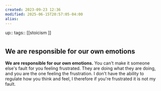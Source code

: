 ```yaml
---
created: 2023-09-23 12:36
modified: 2025-06-15T20:57:05-04:00
alias: 
---
```

up::
tags:: [[stoicism ]]

#
## We are responsible for our own emotions

**We are responsible for our own emotions.** You can't make it someone else's fault for you feeling frustrated. They are doing what they are doing, and you are the one feeling the frustration.
I don't have the ability to regulate how you think and feel, l therefore if you're frustrated it is not my fault.
